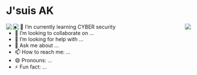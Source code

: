 
 # J'suis AK
<img align="left" src="https://visitor-badge.laobi.icu/badge?page_id=onyxwizard.visitor-badge">
<a href="https://hits.seeyoufarm.com"><img align="left" src="https://hits.seeyoufarm.com/api/count/incr/badge.svg?url=https%3A%2F%2Fgithub.com%2Fonyxwizard&count_bg=%23FE2222&title_bg=%23060505&icon=&icon_color=%23131313&title=Profile+visit&edge_flat=false"/></a>
 <img align="right" src="https://github-readme-stats.vercel.app/api?username=onyxwizard&theme=chartreuse-dark&show_icons=true">

- 🌱 I’m currently learning CYBER security                                                                                                      
- 👯 I’m looking to collaborate on ...
- 🤔 I’m looking for help with ...
- 💬 Ask me about ...
- 📫 How to reach me: ...
- 😄 Pronouns: ...
- ⚡ Fun fact: ...

